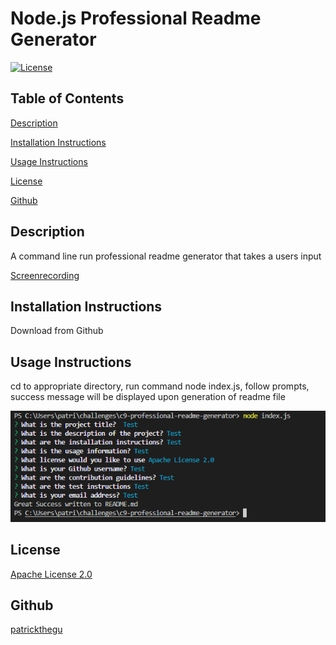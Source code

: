 # Node.js Professional Readme Generator

[![License](https://img.shields.io/badge/License-Apache_2.0-blue.svg)](https://opensource.org/licenses/Apache-2.0)

## Table of Contents

[Description](#description)

[Installation Instructions](#installation)

[Usage Instructions](#usage)

[License](#license)

[Github](#github)

## Description

A command line run professional readme generator that takes a users input

[Screenrecording](./screenrecording.mp4)

## Installation Instructions

Download from Github

## Usage Instructions

cd to appropriate directory, run command node index.js, follow prompts, success message will be displayed upon generation of readme file

![Result](screenshots/scr1.png)

## License

[Apache License 2.0](https://opensource.org/licenses/Apache-2.0)

## Github

[patrickthegu](https://github.com/patrickthegu)

